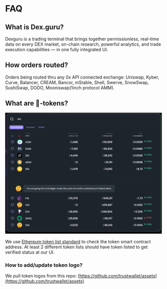 # FAQ

## What is Dex.guru?

Dexguru is a trading terminal that brings together permissionless, real-time data on every DEX market, on-chain research, powerful analytics, and trade execution capabilities — in one fully integrated UI.

## How orders routed?

Orders being routed thru any 0x API connected exchange: Uniswap, Kyber, Curve, Balancer, CREAM, Bancor, mStable, Shell, Swerve, SnowSwap, SushiSwap, DODO, Mooniswap\(1inch protocol AMM\). 

## What are 🤔-tokens?

![](.gitbook/assets/0_00__undefined___dexguru.png)

We use [Ethereum token list standard](https://tokenlists.org/) to check the token smart contract address. At least 2 different token lists should have token listed to get verified status at our UI.



### How to add/update token logo? 

We pull token logos from this repo: [https://github.com/trustwallet/assets](https://github.com/trustwallet/assets)  





 







